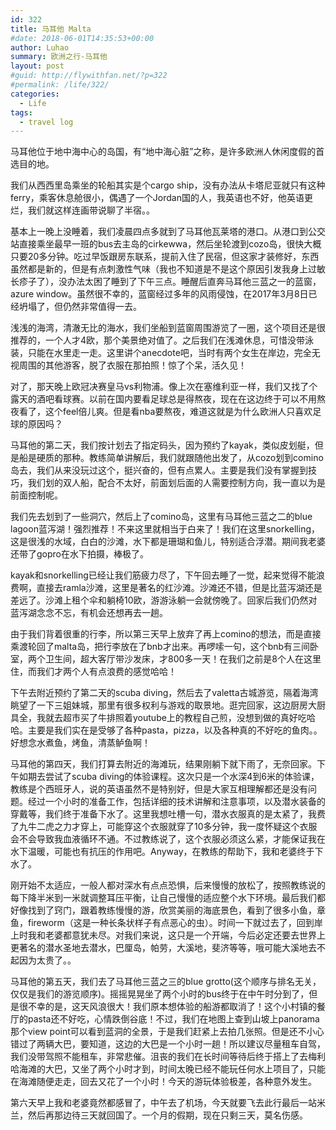 ```yaml
---
id: 322
title: 马耳他 Malta
#date: 2018-06-01T14:35:53+00:00
author: Luhao
summary: 欧洲之行-马耳他
layout: post
#guid: http://flywithfan.net/?p=322
#permalink: /life/322/
categories:
  - Life
tags:
  - travel log
---
```

马耳他位于地中海中心的岛国，有“地中海心脏”之称，是许多欧洲人休闲度假的首选目的地。

我们从西西里岛乘坐的轮船其实是个cargo ship，没有办法从卡塔尼亚就只有这种ferry，乘客休息舱很小，偶遇了一个Jordan国的人，我英语也不好，他英语更烂，我们就这样连画带说聊了半宿。。

基本上一晚上没睡着，我们凌晨四点多就到了马耳他瓦莱塔的港口。从港口到公交站直接乘坐最早一班的bus去主岛的cirkewwa，然后坐轮渡到cozo岛，很快大概只要20多分钟。吃过早饭跟房东联系，提前入住了民宿，但这家才装修好，东西虽然都是新的，但是有点刺激性气味（我也不知道是不是这个原因引发我身上过敏长疹子了），没办法太困了睡到了下午三点。睡醒后直奔马耳他三蓝之一的蓝窗，azure window。虽然很不幸的，蓝窗经过多年的风雨侵蚀，在2017年3月8日已经坍塌了，但仍然非常值得一去。

浅浅的海湾，清澈无比的海水，我们坐船到蓝窗周围游览了一圈，这个项目还是很推荐的，一个人才4欧，那个美景绝对值了。之后我们在浅滩休息，可惜没带泳装，只能在水里走一走。这里讲个anecdote吧，当时有两个女生在岸边，完全无视周围的其他游客，脱了衣服在那拍照！惊了个呆，活久见！

对了，那天晚上欧冠决赛皇马vs利物浦。像上次在塞维利亚一样，我们又找了个露天的酒吧看球赛。以前在国内要看足球总是得熬夜，现在在这边终于可以不用熬夜看了，这个feel倍儿爽。但是看nba要熬夜，难道这就是为什么欧洲人只喜欢足球的原因吗？

马耳他的第二天，我们按计划去了指定码头，因为预约了kayak，类似皮划艇，但是船是硬质的那种。教练简单讲解后，我们就跟随他出发了，从cozo划到comino岛去，我们从来没玩过这个，挺兴奋的，但有点累人。主要是我们没有掌握到技巧，我们划的双人船，配合不太好，前面划后面的人需要控制方向，我一直以为是前面控制呢。

我们先去划到了一些洞穴，然后上了comino岛，这里有马耳他三蓝之二的blue lagoon蓝泻湖！强烈推荐！不来这里就相当于白来了！我们在这里snorkelling，这是很浅的水域，白白的沙滩，水下都是珊瑚和鱼儿，特别适合浮潜。期间我老婆还带了gopro在水下拍摄，棒极了。

kayak和snorkelling已经让我们筋疲力尽了，下午回去睡了一觉，起来觉得不能浪费啊，直接去ramla沙滩，这里是著名的红沙滩。沙滩还不错，但是比蓝泻湖还是差远了。沙滩上租个伞和躺椅10欧，游游泳躺一会就傍晚了。回家后我们仍然对蓝泻湖念念不忘，有机会还想再去一趟。

由于我们背着很重的行李，所以第三天早上放弃了再上comino的想法，而是直接乘渡轮回了malta岛，把行李放在了bnb才出来。再啰嗦一句，这个bnb有三间卧室，两个卫生间，超大客厅带沙发床，才800多一天！在我们之前是8个人在这里住，而我们才两个人有点浪费的感觉哈哈！

下午去附近预约了第二天的scuba diving，然后去了valetta古城游览，隔着海湾眺望了一下三姐妹城，那里有很多权利与游戏的取景地。逛完回家，这边厨房大厨具全，我就去超市买了牛排照着youtube上的教程自己煎，没想到做的真好吃哈哈。主要是我们实在是受够了各种pasta，pizza，以及各种真的不好吃的鱼肉。。好想念水煮鱼，烤鱼，清蒸鲈鱼啊！

马耳他的第四天，我们打算去附近的海滩玩，结果刚躺下就下雨了，无奈回家。下午如期去尝试了scuba diving的体验课程。这次只是一个水深4到6米的体验课，教练是个西班牙人，说的英语虽然不是特别好，但是大家互相理解都还是没有问题。经过一个小时的准备工作，包括详细的技术讲解和注意事项，以及潜水装备的穿戴等，我们终于准备下水了。这里我想吐槽一句，潜水衣服真的是太紧了，我费了九牛二虎之力才穿上，可能穿这个衣服就穿了10多分钟，我一度怀疑这个衣服会不会导致我血液循环不通。不过教练说了，这个衣服必须这么紧，才能保证我在水下温暖，可能也有抗压的作用吧。Anyway，在教练的帮助下，我和老婆终于下水了。

刚开始不太适应，一般人都对深水有点点恐惧，后来慢慢的放松了，按照教练说的每下降半米到一米就调整耳压平衡，让自己慢慢的适应整个水下环境。最后我们都好像找到了窍门，跟着教练慢慢的游，欣赏美丽的海底景色，看到了很多小鱼，章鱼，fireworm（这是一种长条状样子有点恶心的虫）。时间一下就过去了，回到岸上时我和老婆都意犹未尽。对我们来说，这只是一个开端，今后必定还要去世界上更著名的潜水圣地去潜水，巴厘岛，帕劳，大溪地，斐济等等，哦可能大溪地去不起因为太贵了。。

马耳他的第五天，我们去了马耳他三蓝之三的blue grotto(这个顺序与排名无关，仅仅是我们的游览顺序)。摇摇晃晃坐了两个小时的bus终于在中午时分到了，但是很不幸的是，这天风浪很大！我们原本想体验的船游都取消了！这个小村镇的餐厅的pasta还不好吃，心情跌倒谷底！不过，我们在地图上查到山坡上panorama那个view point可以看到蓝洞的全景，于是我们赶紧上去拍几张照。但是还不小心错过了两辆大巴，要知道，这边的大巴是一个小时一趟！所以建议尽量租车自驾，我们没带驾照不能租车，非常悲催。沮丧的我们在长时间等待后终于搭上了去梅利哈海滩的大巴，又坐了两个小时才到，时间太晚已经不能玩任何水上项目了，只能在海滩随便走走，回去又花了一个小时！今天的游玩体验极差，各种意外发生。

第六天早上我和老婆竟然都感冒了，中午去了机场，今天就要飞去此行最后一站米兰，然后再那边待三天就回国了。一个月的假期，现在只剩三天，莫名伤感。